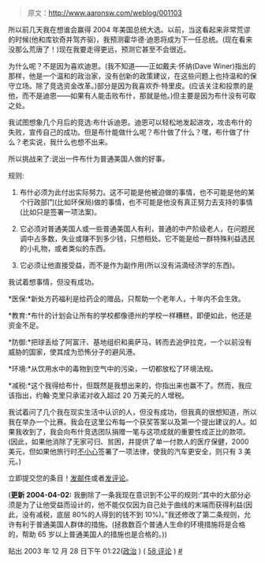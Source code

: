 # 

> 原文：<http://www.aaronsw.com/weblog/001103>

所以前几天我在想谁会赢得 2004 年美国总统大选。以前，当这看起来非常荒谬的时候(他和库钦奇并驾齐驱)，我预测霍华德·迪恩将成为下一任总统。(现在看来没那么荒唐了！)现在我要走得更远，预测它甚至不会很近。

为什么呢？不是因为喜欢迪恩。(我不知道——正如戴夫·怀纳(Dave Winer)指出的那样，他是一个温和的政治家，没有创新的政策建议，在这些问题上也持温和的保守立场。除了竞选资金改革。)部分是因为我喜欢乔·特里皮。(应该关注和投票的是他，而不是迪恩——如果有人能击败布什，那就是他。)但主要是因为布什没有可取之处。

我试图想象几个月后的竞选:布什诉迪恩。迪恩可以轻松地发起进攻，攻击布什的失败，宣传自己的成功。但是布什能做什么呢？布什做了什么？嘿，布什做了什么？老实说，我什么也想不出来。

所以挑战来了:说出一件布什为普通美国人做的好事。

规则:

1.  布什必须为此付出实际努力。这不可能是他被迫做的事情，也不可能是他的某个行政部门(比如环保局)做的事情，也不可能是他没有真正努力去支持的事情(比如只是签署一项法案)。

2.  它必须对普通美国人或一些普通美国人有利，普通的中产阶级老人，在问题民调中占多数，失业或赚不到多少钱，只想相处。它不能是给一群特殊利益选民的小礼物，或者类似的东西。

3.  它必须让他直接受益，而不是作为副作用(所以没有涓滴经济学的东西)。

我试着想事情，但没有成功。

*医保:*新处方药福利是给药企的赠品，只帮助一个老年人，十年内不会生效。

*教育:*布什的计划会让所有的学校都像德州的学校一样糟糕，即便如此，他还是资金不足。

*防御:*把球丢给了阿富汗、基地组织和奥萨马，转而去追伊拉克，一个以前没有威胁的国家，使其成为恐怖分子的避风港。

*环境:*从饮用水中的毒物到空气中的污染，一切都放松了环境法规。

*减税:*这个我得给布什，但既然是我想出来的，你指出来也赢不了。然而，我应该指出，约翰·克里只承诺对收入超过 20 万美元的人增税。

我试着问了几个我在现实生活中认识的人，但没有成功，但我真的很想知道，所以我在举办一个比赛。我会在这里公布每一个获奖答案以及第一个提出建议的人。如果我收到了，我会向布什竞选团队捐赠一笔与这项成就的重要性成正比的款项。(因此，如果他消除了无家可归、贫困，并提供了单一付款人的医疗保健，2000 美元，但如果他旅行时[不小心](http://www.scottmccloud.com/comics/mi/mi-23/mi-23.html)签署了一项法律，使我的汽车更安全，则只有 3 美元。)

立即提交您的条目！[发邮件](mailto:bushcontest@aaronsw.com)或者[发评论](http://www.aaronsw.com/weblog/001103#postcomment)。

(**更新 2004-04-02:** 我删除了一条我现在意识到不公平的规则:“其中的大部分必须是为了让他受益而设计的，他不能仅仅因为自己处于曲线的末端而获得利益(因此，没有减税，底层 80%的人得到的钱不到 10%)。”我还修改了第二条规则，允许有利于普通美国人群体的措施。(拯救数百个普通人生命的环境措施将是合格的，帮助 65 岁以上普通美国人的措施也是合格的。))

贴出 2003 年 12 月 28 日下午 01:22([政治](cat_politics) ) ( [58 评论](#comments) ) [#](001103)


